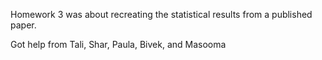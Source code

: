 Homework 3 was about recreating the statistical results from a published paper. 

Got help from Tali, Shar, Paula, Bivek, and Masooma
